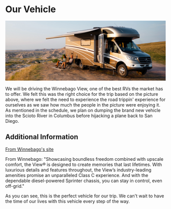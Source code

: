 # Our Vehicle

![](images/rv.Png)

We will be driving the Winnebago View, one of the best RVs the market has to offer. We felt this was the right choice for the trip based on the picture above, where we felt the need to experience the road trippin' experience for ourselves as we saw how much the people in the picture were enjoying it. As mentioned in the schedule, we plan on dumping the brand new vehicle into the Scioto River in Columbus before hijacking a plane back to San Diego.

## Additional Information
[From Winnebago's site](https://www.winnebago.com/models/product/motorhomes/class-c/view)

From Winnebago: "Showcasing boundless freedom combined with upscale comfort, the View® is designed to create memories that last lifetimes. With luxurious details and features throughout, the View’s industry-leading amenities promise an unparalleled Class C experience. And with the dependable diesel-powered Sprinter chassis, you can stay in control, even off-grid."

As you can see, this is the perfect vehicle for our trip. We can't wait to have the time of our lives with this vehicle every step of the way.

<html>
  <head>
    <script>
      function loadCars() {
        document.getElementById('table').innerHTML = 'Loading...';
        const options = { 
          method: 'GET', 
          headers: { 
            'x-rapidapi-host': 'car-data.p.rapidapi.com', 
            'x-rapidapi-key':'31c2c9240dmshb093261393c2f95p1ac6bajsn3bf7b947282a' 
          } 
        };
        fetch('https://car-data.p.rapidapi.com/cars?limit=10&page=0', options)
          .then(res => {
            if (!res.ok) {
              throw new Error('Failed to fetch data');
            }
            return res.json();
          })
          .then(data => {
            let output = '<table><tr><th>Make</th><th>Model</th><th>Year</th></tr>';
            for (let i = 0; i < 10; i++) {
              output += '<tr>' +
                '<td>' + data[i].make + '</td>' +
                '<td>' + data[i].model + '</td>' +
                '<td>' + data[i].year + '</td>' +
                '</tr>';
            }
            output += '</table>';
            document.getElementById('table').innerHTML = output;
          })
          .catch(error => {
            document.getElementById('table').innerHTML = 'Error: ' + error.message;
          });
      }
    </script>
  </head>
  <body onload="loadCars()">
    <div id="table"></div>
  </body>
</html>

